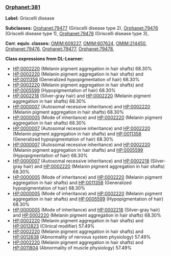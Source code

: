 
### [Orphanet:381](http://www.orpha.net/ORDO/Orphanet_381)
**Label:** Griscelli disease

**Subclasses:** [Orphanet:79477](http://www.orpha.net/ORDO/Orphanet_79477) (Griscelli disease type 2), [Orphanet:79476](http://www.orpha.net/ORDO/Orphanet_79476) (Griscelli disease type 1), [Orphanet:79478](http://www.orpha.net/ORDO/Orphanet_79478) (Griscelli disease type 3), 

**Corr. equiv. classes:** [OMIM:609227](http://purl.obolibrary.org/obo/OMIM_609227), [OMIM:607624](http://purl.obolibrary.org/obo/OMIM_607624), [OMIM:214450](http://purl.obolibrary.org/obo/OMIM_214450), [Orphanet:79476](http://www.orpha.net/ORDO/Orphanet_79476), [Orphanet:79477](http://www.orpha.net/ORDO/Orphanet_79477), [Orphanet:79478](http://www.orpha.net/ORDO/Orphanet_79478), 

**Class expressions from DL-Learner:**

- [HP:0002220](http://purl.obolibrary.org/obo/HP_0002220) (Melanin pigment aggregation in hair shafts) 68.30%
- [HP:0002220](http://purl.obolibrary.org/obo/HP_0002220) (Melanin pigment aggregation in hair shafts) and [HP:0011358](http://purl.obolibrary.org/obo/HP_0011358) (Generalized hypopigmentation of hair) 68.30%
- [HP:0002220](http://purl.obolibrary.org/obo/HP_0002220) (Melanin pigment aggregation in hair shafts) and [HP:0005599](http://purl.obolibrary.org/obo/HP_0005599) (Hypopigmentation of hair) 68.30%
- [HP:0002218](http://purl.obolibrary.org/obo/HP_0002218) (Silver-gray hair) and [HP:0002220](http://purl.obolibrary.org/obo/HP_0002220) (Melanin pigment aggregation in hair shafts) 68.30%
- [HP:0000007](http://purl.obolibrary.org/obo/HP_0000007) (Autosomal recessive inheritance) and [HP:0002220](http://purl.obolibrary.org/obo/HP_0002220) (Melanin pigment aggregation in hair shafts) 68.30%
- [HP:0000005](http://purl.obolibrary.org/obo/HP_0000005) (Mode of inheritance) and [HP:0002220](http://purl.obolibrary.org/obo/HP_0002220) (Melanin pigment aggregation in hair shafts) 68.30%
- [HP:0000007](http://purl.obolibrary.org/obo/HP_0000007) (Autosomal recessive inheritance) and [HP:0002220](http://purl.obolibrary.org/obo/HP_0002220) (Melanin pigment aggregation in hair shafts) and [HP:0011358](http://purl.obolibrary.org/obo/HP_0011358) (Generalized hypopigmentation of hair) 68.30%
- [HP:0000007](http://purl.obolibrary.org/obo/HP_0000007) (Autosomal recessive inheritance) and [HP:0002220](http://purl.obolibrary.org/obo/HP_0002220) (Melanin pigment aggregation in hair shafts) and [HP:0005599](http://purl.obolibrary.org/obo/HP_0005599) (Hypopigmentation of hair) 68.30%
- [HP:0000007](http://purl.obolibrary.org/obo/HP_0000007) (Autosomal recessive inheritance) and [HP:0002218](http://purl.obolibrary.org/obo/HP_0002218) (Silver-gray hair) and [HP:0002220](http://purl.obolibrary.org/obo/HP_0002220) (Melanin pigment aggregation in hair shafts) 68.30%
- [HP:0000005](http://purl.obolibrary.org/obo/HP_0000005) (Mode of inheritance) and [HP:0002220](http://purl.obolibrary.org/obo/HP_0002220) (Melanin pigment aggregation in hair shafts) and [HP:0011358](http://purl.obolibrary.org/obo/HP_0011358) (Generalized hypopigmentation of hair) 68.30%
- [HP:0000005](http://purl.obolibrary.org/obo/HP_0000005) (Mode of inheritance) and [HP:0002220](http://purl.obolibrary.org/obo/HP_0002220) (Melanin pigment aggregation in hair shafts) and [HP:0005599](http://purl.obolibrary.org/obo/HP_0005599) (Hypopigmentation of hair) 68.30%
- [HP:0000005](http://purl.obolibrary.org/obo/HP_0000005) (Mode of inheritance) and [HP:0002218](http://purl.obolibrary.org/obo/HP_0002218) (Silver-gray hair) and [HP:0002220](http://purl.obolibrary.org/obo/HP_0002220) (Melanin pigment aggregation in hair shafts) 68.30%
- [HP:0002220](http://purl.obolibrary.org/obo/HP_0002220) (Melanin pigment aggregation in hair shafts) and [HP:0012823](http://purl.obolibrary.org/obo/HP_0012823) (Clinical modifier) 57.49%
- [HP:0002220](http://purl.obolibrary.org/obo/HP_0002220) (Melanin pigment aggregation in hair shafts) and [HP:0012638](http://purl.obolibrary.org/obo/HP_0012638) (Abnormality of nervous system physiology) 57.49%
- [HP:0002220](http://purl.obolibrary.org/obo/HP_0002220) (Melanin pigment aggregation in hair shafts) and [HP:0011804](http://purl.obolibrary.org/obo/HP_0011804) (Abnormality of muscle physiology) 57.49%


